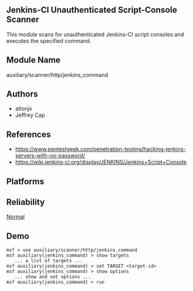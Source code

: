 ## Jenkins-CI Unauthenticated Script-Console Scanner

This module scans for unauthenticated Jenkins-CI script 
consoles and executes the specified command.


## Module Name
auxiliary/scanner/http/jenkins_command

## Authors
* altonjx
* Jeffrey Cap


## References
* https://www.pentestgeek.com/penetration-testing/hacking-jenkins-servers-with-no-password/
* https://wiki.jenkins-ci.org/display/JENKINS/Jenkins+Script+Console




## Platforms


## Reliability
[Normal](https://github.com/rapid7/metasploit-framework/wiki/Exploit-Ranking)

## Demo

```
msf > use auxiliary/scanner/http/jenkins_command
msf auxiliary(jenkins_command) > show targets
   ... a list of targets ...
msf auxiliary(jenkins_command) > set TARGET <target-id>
msf auxiliary(jenkins_command) > show options
   ... show and set options ...
msf auxiliary(jenkins_command) > run
```
    
    